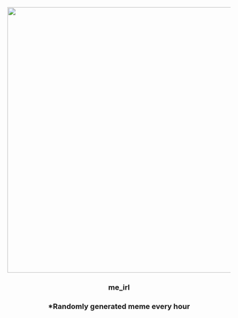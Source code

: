 <p align="center">
        <img src="https://i.redd.it/t3lip44lagv91.jpg" width="600" height="600">
        </p>
        <h3 align="center">me_irl</h3>
        <h3 align="center">*Randomly generated meme every hour</h3>
    